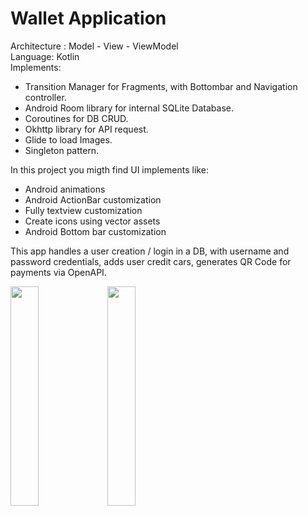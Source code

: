 # Wallet Application
<p> Architecture : Model - View - ViewModel  <br>
Language: Kotlin<br>
Implements:<br></p>
<ul>
  <li>Transition Manager for Fragments, with Bottombar and Navigation controller.</li>
  <li>Android Room library for internal SQLite Database.</li>
  <li>Coroutines for DB CRUD.</li>
  <li>Okhttp library for API request.</li>
  <li>Glide to load Images.</li>
  <li>Singleton pattern.</li>
</ul>
<p> In this project you migth find UI implements like:<p>
<ul>
<li>Android animations</li>
<li>Android ActionBar customization</li>
<li>Fully textview customization</li>
<li>Create icons using vector assets</li>
<li>Android Bottom bar customization</li>
</ul>
<p> This app handles a user creation / login in a DB, with username and password credentials, adds user credit cars, generates QR Code for payments via OpenAPI.</p> 

<img src="https://user-images.githubusercontent.com/100162759/166834840-48876fef-d347-484c-a522-ea0a4c35f8ea.png" width=30% height=30%>
<img src="https://user-images.githubusercontent.com/100162759/166834853-34b8bdf7-e073-4442-b059-1022f7da9f67.png" width=30% height=30%>
